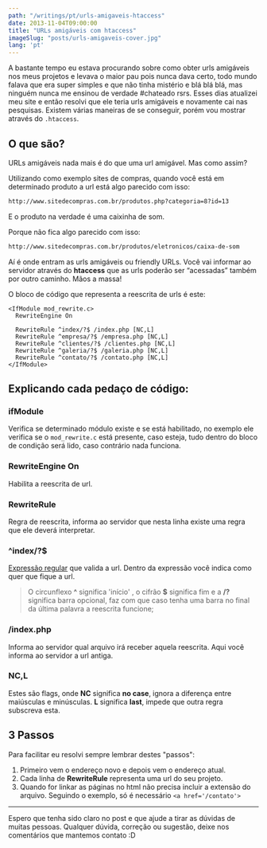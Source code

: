 ```yaml
---
path: "/writings/pt/urls-amigaveis-htaccess"
date: 2013-11-04T09:00:00
title: "URLs amigáveis com htaccess"
imageSlug: "posts/urls-amigaveis-cover.jpg"
lang: 'pt'
---
```


A bastante tempo eu estava procurando sobre como obter urls amigáveis nos meus projetos e levava o maior pau pois nunca dava certo, todo mundo falava que era super simples e que não tinha mistério e blá blá blá, mas ninguém nunca me ensinou de verdade #chateado rsrs. Esses dias atualizei meu site e então resolvi que ele teria urls amigáveis e novamente cai nas pesquisas. Existem várias maneiras de se conseguir, porém vou mostrar através do `.htaccess`.

## O que são?

URLs amigáveis nada mais é do que uma url amigável. Mas como assim?

Utilizando como exemplo sites de compras, quando você está em determinado produto a url está algo parecido com isso:

```html
http://www.sitedecompras.com.br/produtos.php?categoria=8?id=13
```

E o produto na verdade é uma caixinha de som.

Porque não fica algo parecido com isso:

```html
http://www.sitedecompras.com.br/produtos/eletronicos/caixa-de-som
```

Aí é onde entram as urls amigáveis ou friendly URLs. Você vai informar ao servidor através do **htaccess** que as urls poderão ser “acessadas” também por outro caminho. Mãos a massa!

O bloco de código que representa a reescrita de urls é este:

```
<IfModule mod_rewrite.c>
  RewriteEngine On

  RewriteRule ^index/?$ /index.php [NC,L]
  RewriteRule ^empresa/?$ /empresa.php [NC,L]
  RewriteRule ^clientes/?$ /clientes.php [NC,L]
  RewriteRule ^galeria/?$ /galeria.php [NC,L]
  RewriteRule ^contato/?$ /contato.php [NC,L]
</IfModule>
```

## Explicando cada pedaço de código:

### ifModule
Verifica se determinado módulo existe e se está habilitado, no exemplo ele verifica se o `mod_rewrite.c` está presente, caso esteja, tudo dentro do bloco de condição será lido, caso contrário nada funciona.

### RewriteEngine On
Habilita a reescrita de url.

### RewriteRule
Regra de reescrita, informa ao servidor que nesta linha existe uma regra que ele deverá interpretar.

### ^index/?$
[Expressão regular](http://pt.wikipedia.org/wiki/Express%C3%A3o_regular "O que é isso?") que valida a url. Dentro da expressão você indica como quer que fique a url.

> O circunflexo **^** significa 'início' , o cifrão **$** significa fim e a **/?** significa barra opcional, faz com que caso tenha uma barra no final da última palavra a reescrita funcione;

### /index.php
Informa ao servidor qual arquivo irá receber aquela reescrita. Aqui você informa ao servidor a url antiga.

### NC,L
Estes são flags, onde **NC** significa **no case**, ignora a diferença entre maiúsculas e minúsculas. **L** significa **last**, impede que outra regra subscreva esta.

## 3 Passos

Para facilitar eu resolvi sempre lembrar destes "passos":

1. Primeiro vem o endereço novo e depois vem o endereço atual.
2. Cada linha de **RewriteRule** representa uma url do seu projeto.
3. Quando for linkar as páginas no html não precisa incluir a extensão do arquivo. Seguindo o exemplo, só é necessário `<a href='/contato'>`

*****

Espero que tenha sido claro no post e que ajude a tirar as dúvidas de muitas pessoas. Qualquer dúvida, correção ou sugestão, deixe nos comentários que mantemos contato :D